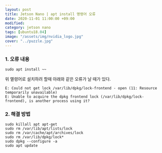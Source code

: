 ```yaml
---
layout: post
title: Jetson Nano | apt install 명령어 오류
date: 2020-11-01 11:00:00 +09:00
modified: 
category: jetson nano
tags: [ubuntu18.04]
image: "/assets/img/nvidia_logo.jpg"
cover: "../puzzle.jpg"
---
```


### 1. 오류 내용

```
sudo apt install ~~
```

위 멸령어로 설치하려 할때 아래와 같은 오류가 날 때가 있다.  

`E: Could not get lock /var/lib/dpkg/lock-frontend - open (11: Resource temporarily unavailable)`  
`E: Unable to acquire the dpkg frontend lock (/var/lib/dpkg/lock-frontend), is another process using it?`  


### 2. 해결 방법
```
sudo killall apt apt-get
sudo rm /var/lib/apt/lists/lock 
sudo rm /var/cache/apt/archives/lock
sudo rm /var/lib/dpkg/lock*
sudo dpkg --configure -a
sudo apt update
```